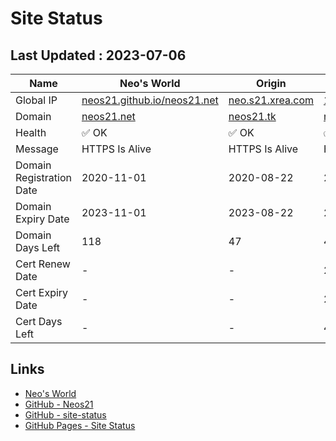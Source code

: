 # Site Status


## Last Updated : 2023-07-06

| Name | Neo's World | Origin | OCI 1 | OCI 2 |
|------|---|---|---|---|
| Global IP                | [neos21.github.io/neos21.net](http://neos21.github.io/neos21.net/) | [neo.s21.xrea.com](http://neo.s21.xrea.com/) | [140.238.56.203](http://140.238.56.203/) | [158.101.130.242](http://158.101.130.242/) |
| Domain                   | [neos21.net](https://neos21.net/) | [neos21.tk](https://neos21.tk/) | [neos21-oci.cf](https://neos21-oci.cf/) | [neos21-oci.ml](https://neos21-oci.ml/) |
| Health                   | ✅ OK | ✅ OK | ✅ OK | ❌ Error |
| Message                  | HTTPS Is Alive | HTTPS Is Alive | HTTPS Is Alive | Site May Be Down |
| Domain Registration Date | 2020-11-01 | 2020-08-22 | 2020-08-22 | UNKNOWN |
| Domain Expiry Date       | 2023-11-01 | 2023-08-22 | 2023-08-22 | UNKNOWN |
| Domain Days Left         | 118 | 47 | 47 | - |
| Cert Renew Date          | - | - | 2023-07-01 | UNKNOWN |
| Cert Expiry Date         | - | - | 2023-08-19 | UNKNOWN |
| Cert Days Left           | - | - | 44 | - |


## Links

- [Neo's World](https://neos21.net/)
- [GitHub - Neos21](https://github.com/Neos21/)
- [GitHub - site-status](https://github.com/Neos21/site-status)
- [GitHub Pages - Site Status](https://neos21.github.io/site-status/)
